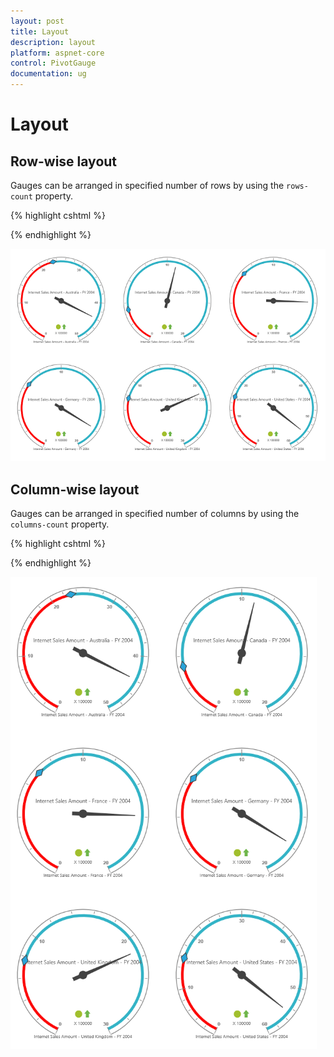 ```yaml
---
layout: post
title: Layout
description: layout 
platform: aspnet-core
control: PivotGauge
documentation: ug
---
```


# Layout 

## Row-wise layout

Gauges can be arranged in specified number of rows by using the `rows-count` property.

{% highlight cshtml %}

<ej-pivot-gauge id="PivotGauge1" rows-count="2"></ej-pivot-gauge>

{% endhighlight %}

![](Layout_images/RowBased.png) 

## Column-wise layout

Gauges can be arranged in specified number of columns by using the `columns-count` property.

{% highlight cshtml %}

<ej-pivot-gauge id="PivotGauge1" columns-count="2"></ej-pivot-gauge>

{% endhighlight %}

![](Layout_images/ColumnBased.png)

